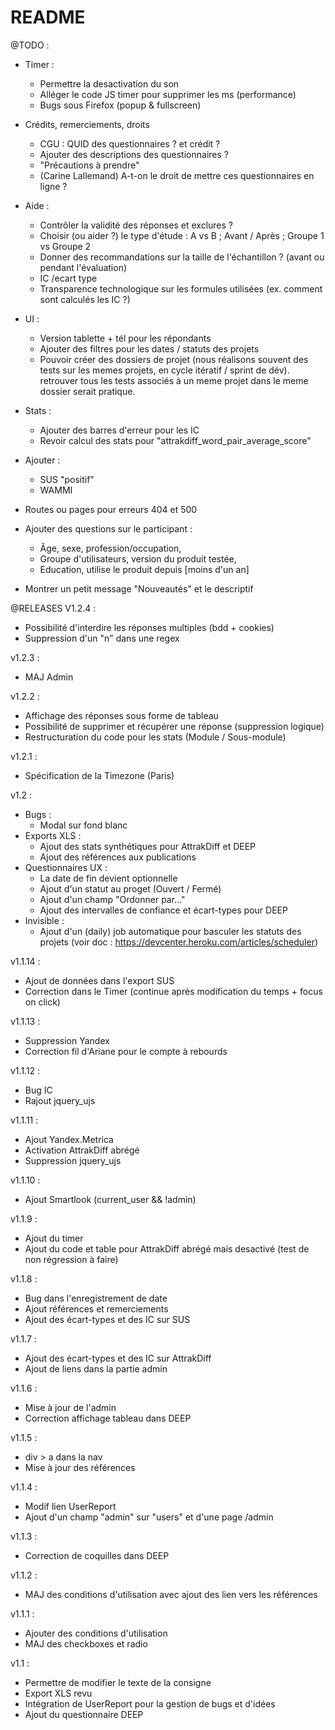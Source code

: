# README

@TODO :
- Timer :
  - Permettre la desactivation du son
  - Alléger le code JS timer pour supprimer les ms (performance)
  - Bugs sous Firefox (popup & fullscreen)

- Crédits, remerciements, droits
  - CGU : QUID des questionnaires ? et crédit ?
  - Ajouter des descriptions des questionnaires ?
  - "Précautions à prendre"
  - (Carine Lallemand) A-t-on le droit de mettre ces questionnaires en ligne ?

- Aide :
  - Contrôler la validité des réponses et exclures ?
  - Choisir (ou aider ?) le type d'étude : A vs B ; Avant / Après ; Groupe 1 vs Groupe 2
  - Donner des recommandations sur la taille de l'échantillon ? (avant ou pendant l'évaluation)
  - IC /ecart type
  - Transparence technologique sur les formules utilisées (ex. comment sont calculés les IC ?)

- UI :
  - Version tablette + tél pour les répondants
  - Ajouter des filtres pour les dates / statuts des projets
  - Pouvoir créer des dossiers de projet (nous réalisons souvent des tests sur les memes projets, en cycle itératif / sprint de dév). retrouver tous les tests associés à un meme projet dans le meme dossier serait pratique.

- Stats :
  - Ajouter des barres d'erreur pour les IC
  - Revoir calcul des stats pour "attrakdiff_word_pair_average_score"

- Ajouter :
  - SUS "positif"
  - WAMMI

- Routes ou pages pour erreurs 404 et 500

- Ajouter des questions sur le participant :
  - Âge, sexe, profession/occupation,
  - Groupe d'utilisateurs, version du produit testée,
  - Education, utilise le produit depuis [moins d'un an]

- Montrer un petit message "Nouveautés" et le descriptif

@RELEASES
V1.2.4 :
- Possibilité d'interdire les réponses multiples (bdd + cookies)
- Suppression d'un "n" dans une regex

v1.2.3 :
- MAJ Admin

v1.2.2 :
- Affichage des réponses sous forme de tableau
- Possibilité de supprimer et récupérer une réponse (suppression logique)
- Restructuration du code pour les stats (Module / Sous-module)

v1.2.1 :
- Spécification de la Timezone (Paris)

v1.2 :
- Bugs :
  - Modal sur fond blanc
- Exports XLS :
  - Ajout des stats synthétiques pour AttrakDiff et DEEP
  - Ajout des références aux publications
- Questionnaires UX :
  - La date de fin devient optionnelle
  - Ajout d'un statut au proget (Ouvert / Fermé)
  - Ajout d'un champ "Ordonner par..."
  - Ajout des intervalles de confiance et écart-types pour DEEP
- Invisible :
  - Ajout d'un (daily) job automatique pour basculer les statuts des projets (voir doc : https://devcenter.heroku.com/articles/scheduler)

v1.1.14 :
- Ajout de données dans l'export SUS
- Correction dans le Timer (continue après modification du temps + focus on click)

v1.1.13 :
- Suppression Yandex
- Correction fil d'Ariane pour le compte à rebourds

v1.1.12 :
- Bug IC
- Rajout jquery_ujs

v1.1.11 :
- Ajout Yandex.Metrica
- Activation AttrakDiff abrégé
- Suppression jquery_ujs

v1.1.10 :
- Ajout Smartlook (current_user && !admin)

v1.1.9 :
- Ajout du timer
- Ajout du code et table pour AttrakDiff abrégé mais desactivé (test de non régression à faire)

v1.1.8 :
- Bug dans l'enregistrement de date
- Ajout références et remerciements
- Ajout des écart-types et des IC sur SUS

v1.1.7 :
- Ajout des écart-types et des IC sur AttrakDiff
- Ajout de liens dans la partie admin

v1.1.6 :
- Mise à jour de l'admin
- Correction affichage tableau dans DEEP

v1.1.5 :
- div > a dans la nav
- Mise à jour des références

v1.1.4 :
- Modif lien UserReport
- Ajout d'un champ "admin" sur "users" et d'une page /admin

v1.1.3 :
- Correction de coquilles dans DEEP

v1.1.2 :
- MAJ des conditions d'utilisation avec ajout des lien vers les références

v1.1.1 :
- Ajouter des conditions d'utilisation
- MAJ des checkboxes et radio

v1.1 :
- Permettre de modifier le texte de la consigne
- Export XLS revu
- Intégration de UserReport pour la gestion de bugs et d'idées
- Ajout du questionnaire DEEP
